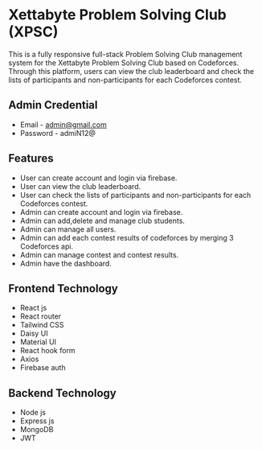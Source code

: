 
# Xettabyte Problem Solving Club (XPSC)

This is a fully responsive full-stack Problem Solving Club management system for the Xettabyte Problem Solving Club based on Codeforces. Through this platform, users can view the club leaderboard and check the lists of participants and non-participants for each Codeforces contest.

## Admin Credential
- Email - admin@gmail.com
- Password - admiN12@

## Features
- User can create account and login via firebase.
- User can view the club leaderboard.
- User can check the lists of participants and non-participants for each Codeforces contest.
- Admin can create account and login via firebase.
- Admin can add,delete and manage club students.
- Admin can manage all users.
- Admin can add each contest results of codeforces by merging 3 Codeforces api.
- Admin can manage contest and contest results.
- Admin have the dashboard.

## Frontend Technology
- React js
- React router
- Tailwind CSS
- Daisy UI
- Material UI
- React hook form
- Axios
- Firebase auth

## Backend Technology
- Node js
- Express js
- MongoDB
- JWT
